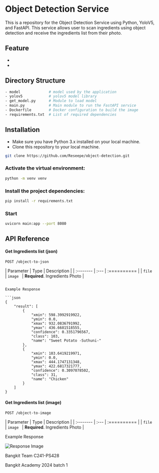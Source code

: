 # Object Detection Service

This is a repository for the Object Detection Service using Python, YoloV5, and FastAPI. This service allows user to scan ingredients using object detection and receive the ingredients list from their photo.

## Feature

-
-

## Directory Structure

```bash
- model             # model used by the application
- yolov5            # yolov5 model library
- get_model.py      # Module to load model
- main.py           # Main module to run the FastAPI service
- Dockerfile        # Docker configuration to build the image
- requirements.txt  # List of required dependencies
```

## Installation

- Make sure you have Python 3.x installed on your local machine.
- Clone this repository to your local machine.

```bash
git clone https://github.com/Reseepe/object-detection.git
```

### Activate the virtual environment: 

```bash
python -m venv venv
```

### Install the project dependencies:

```bash
pip install -r requirements.txt
```

### Start

```bash
uvicorn main:app --port 8080
```

## API Reference

#### Get Ingredients list (json)

```
POST /object-to-json
```

| Parameter     | Type      | Description                           |
| :--------     | :---      | :==========                           |
| `file      `  | `image `  | **Required**. Ingredients Photo       |
```

Example Response

```json
{
    "result": [
        {
            "xmin": 598.3992919922,
            "ymin": 0.0,
            "xmax": 932.0836791992,
            "ymax": 436.6681518555,
            "confidence": 0.3351796567,
            "class": 103,
            "name": "Sweet Potato -Suthuni-"
        },
        {
            "xmin": 103.6419219971,
            "ymin": 0.0,
            "xmax": 444.1747131348,
            "ymax": 422.6817321777,
            "confidence": 0.3097078502,
            "class": 31,
            "name": "Chicken"
        }
    ]
}
```

#### Get Ingredients list (image)

```
POST /object-to-image
```

| Parameter     | Type      | Description                           |
| :--------     | :---      | :==========                           |
| `file      `  | `image `  | **Required**. Ingredients Photo       |

Example Response

<img src="https://drive.google.com/file/d/1-DdB7zIUNR-S1qz1D1ptEGnRSLG9oU4h/view?usp=drive_link" alt="Response Image">


Bangkit Team C241-PS428

Bangkit Academy 2024 batch 1
